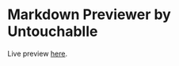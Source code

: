 # Markdown Previewer by Untouchablle
Live preview [here](https://untouchablle.github.io/Javascript-Calcultor).
